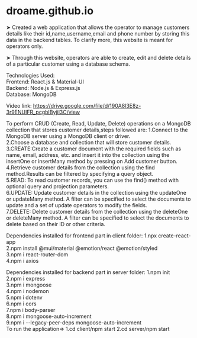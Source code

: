 # droame.github.io

➤ Created a web application that allows the operator to manage customers details like their id,name,username,email and phone number by storing this data in the  backend tables. To clarify more, this website is meant for operators only.                                                                                           

➤ Through this website, operators are able to create, edit and delete details of a particular customer using a database schema.                                                                                                                                                                                                          

Technologies Used:                                                                                                                                                   
Frontend: React.js & Material-UI                                                                                                                                     
Backend: Node.js & Express.js                                                                                                                                       
Database: MongoDB                                                                                                                                                                                                                                                                                                     
                                                                                                                                                                     
Video link: https://drive.google.com/file/d/190A8l3E8z-3r9ENUIFR_pcgbIByjil3C/view                                                                                                                                                                                                                                                       

To perform CRUD (Create, Read, Update, Delete) operations on a MongoDB collection that stores customer details,steps followed are:
1.Connect to the MongoDB server using a MongoDB client or driver.                                                                                                       
2.Choose a database and collection that will store customer details.                                                                                                   
3.CREATE:Create a customer document with the required fields such as name, email, address, etc. and insert it into the collection using the insertOne or insertMany method by pressing on Add customer button.                                                                                                                             
4.Retrieve customer details from the collection using the find method.Results can be filtered by specifying a query object.                                             
5.READ: To read customer records, you can use the find() method with optional query and projection parameters.                                                         
6.UPDATE: Update customer details in the collection using the updateOne or updateMany method. A filter can be specified to select the documents to update and a set of update operators to modify the fields.                                                                                                                                 
7.DELETE: Delete customer details from the collection using the deleteOne or deleteMany method. A filter can be specified to select the documents to delete
  based on their ID or other criteria.                                                                                                                              
                                                                                                                                                                      
  Dependencies installed for frontend part in client folder:                                                                                                           1.npx create-react-app                                                                                                                                            
  2.npm install @mui/material @emotion/react @emotion/styled                                                                                                         
  3.npm i react-router-dom                                                                                                                                           
  4.npm i axios                                                                                                                                                     
  
  Dependencies installed for backend part in server folder:
  1.npm init                                                                                                                                                         
  2.npm i express                                                                                                                                                   
  3.npm i mongoose                                                                                                                                                   
  4.npm i nodemon                                                                                                                                                   
  5.npm i dotenv                                                                                                                                                     
  6.npm i cors                                                                                                                                                       
  7.npm i body-parser                                                                                                                                               
  8.npm i mongoose-auto-increment                                                                                                                                   
  9.npm i --legacy-peer-deps mongoose-auto-increment                                                                                                                                                                                                                                                                                                                                                                                                                                                                                                                                                                                                                                                      
 To run the application=>
 1.cd client/npm start
 2.cd server/npm start

  
   
    
     
